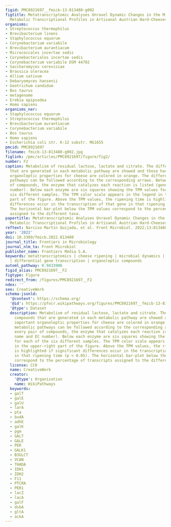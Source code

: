 ```yaml
---
figid: PMC8921697__fmicb-13-813480-g002
figtitle: Metatranscriptomic Analyses Unravel Dynamic Changes in the Microbial and
  Metabolic Transcriptional Profiles in Artisanal Austrian Hard-Cheeses During Ripening
organisms:
- Streptococcus thermophilus
- Brevibacterium linens
- Staphylococcus equorum
- Corynebacterium variabile
- Brevibacterium aurantiacum
- Micrococcales incertae sedis
- Corynebacteriales incertae sedis
- Corynebacterium variabile DSM 44702
- Saccharomyces cerevisiae
- Brassica oleracea
- Allium sativum
- Debaryomyces hansenii
- Geotrichum candidum
- Bos taurus
- metagenome
- Erebia epipsodea
- Homo sapiens
organisms_ner:
- Staphylococcus equorum
- Streptococcus thermophilus
- Brevibacterium aurantiacum
- Corynebacterium variabile
- Bos taurus
- Homo sapiens
- Escherichia coli str. K-12 substr. MG1655
pmcid: PMC8921697
filename: fmicb-13-813480-g002.jpg
figlink: /pmc/articles/PMC8921697/figure/fig2/
number: F2
caption: Metabolism of residual lactose, lactate and citrate. The different compounds
  that are generated in each metabolic pathway are showed and those harboring important
  organoleptic properties for cheese are colored in orange. The different metabolic
  pathways can be followed according to the corresponding arrows. Between every pair
  of compounds, the enzyme that catalyzes each reaction is listed (gene name and EC
  number). Below each enzyme are six squares showing the TPM values for each of the
  six different samples. The TPM color scale appears in the legend in the upper-right
  part of the figure. Above the TPM values, the ripening time is highlighted if significant
  differences occur in the transcription of that gene in that ripening time (p < 0.05).
  The horizontal bar-plot below the TPM values correspond to the percentage of transcripts
  assigned to the different taxa.
papertitle: Metatranscriptomic Analyses Unravel Dynamic Changes in the Microbial and
  Metabolic Transcriptional Profiles in Artisanal Austrian Hard-Cheeses During Ripening.
reftext: Narciso Martín Quijada, et al. Front Microbiol. 2022;13:813480.
year: '2022'
doi: 10.3389/fmicb.2022.813480
journal_title: Frontiers in Microbiology
journal_nlm_ta: Front Microbiol
publisher_name: Frontiers Media S.A.
keywords: metatranscriptomics | cheese ripening | microbial dynamics | metabolic pathways
  | differential gene transcription | organoleptic compounds
automl_pathway: 0.9433906
figid_alias: PMC8921697__F2
figtype: Figure
redirect_from: /figures/PMC8921697__F2
ndex: ''
seo: CreativeWork
schema-jsonld:
  '@context': https://schema.org/
  '@id': https://pfocr.wikipathways.org/figures/PMC8921697__fmicb-13-813480-g002.html
  '@type': Dataset
  description: Metabolism of residual lactose, lactate and citrate. The different
    compounds that are generated in each metabolic pathway are showed and those harboring
    important organoleptic properties for cheese are colored in orange. The different
    metabolic pathways can be followed according to the corresponding arrows. Between
    every pair of compounds, the enzyme that catalyzes each reaction is listed (gene
    name and EC number). Below each enzyme are six squares showing the TPM values
    for each of the six different samples. The TPM color scale appears in the legend
    in the upper-right part of the figure. Above the TPM values, the ripening time
    is highlighted if significant differences occur in the transcription of that gene
    in that ripening time (p < 0.05). The horizontal bar-plot below the TPM values
    correspond to the percentage of transcripts assigned to the different taxa.
  license: CC0
  name: CreativeWork
  creator:
    '@type': Organization
    name: WikiPathways
  keywords:
  - galT
  - galE
  - galU
  - larA
  - pta
  - budA
  - adhE
  - galK
  - pgm
  - GALT
  - GALE
  - PER
  - GALK1
  - B3GLCT
  - VCAN
  - THADA
  - IDH1
  - IDH2
  - F11
  - PTCRA
  - PER1
  - lacZ
  - lacA
  - galF
  - dsbA
  - gltA
  - ackA
---
```

